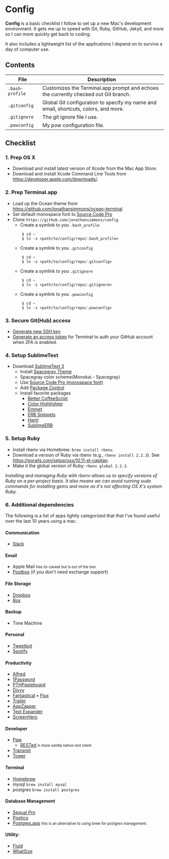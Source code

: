 # Config

**Config** is a basic checklist I follow to set up a new Mac's development environment. It gets me up to speed with Git, Ruby, GitHub, Jekyll, and more so I can more quickly get back to coding.

It also includes a lightweight list of the applications I depend on to survive a day of computer use.

## Contents

| File | Description |
| --- | --- |
| `.bash-profile` | Customizes the Terminal.app prompt and echoes the currently checked out Git branch. |
| `.gitconfig` | Global Git configuration to specify my name and email, shortcuts, colors, and more. |
| `.gitignore` | The git ignore file I use. |
| `.powconfig` | My pow configuration file. |

## Checklist

### 1. Prep OS X

- Download and install latest version of Xcode from the Mac App Store.
- Download and install Xcode Command Line Tools from <https://developer.apple.com/downloads/>.

### 2. Prep Terminal.app
- Load up the Ocean theme from <https://github.com/jonathansimmons/ocean-terminal>
- Set default monospace font to [Source Code Pro](https://github.com/adobe-fonts/source-code-pro/releases)
- Clone `https://github.com/jonathansimmons/config`
  - Create a symlink to you `.bash_profile`
  ```
      $ cd ~
      $ ln -s <path/to/config/repo/.bash_profile>
    ```
  - Create a symlink to you `.gitconfig`
  ```
      $ cd ~
      $ ln -s <path/to/config/repo/.gitconfig>
    ```
  - Create a symlink to you `.gitignore`
  ```
      $ cd ~
      $ ln -s <path/to/config/repo/.gitignore>
    ```
  - Create a symlink to you `.powconfig`
  ```
      $ cd ~
      $ ln -s <path/to/config/repo/.powconfig>
    ```
### 3. Secure Git(Hub) access

- [Generate new SSH key](https://help.github.com/articles/generating-ssh-keys/)
- [Generate an access token](https://help.github.com/articles/creating-an-access-token-for-command-line-use/) for Terminal to auth your GitHub account when 2FA is enabled.

### 4. Setup SublimeText

- Download [SublimeText 3](http://www.sublimetext.com/3)
  - Install [Spacegray Theme](http://kkga.github.io/spacegray/)
  - Spacegray color scheme(Monokai - Spacegray)
  - Use [Source Code Pro (monospace font)](https://github.com/adobe-fonts/source-code-pro/releases)
  - Add [Package Control](https://sublime.wbond.net/)
  - Install favorite packages
    - [Better CoffeeScript](https://packagecontrol.io/packages/Better%20CoffeeScript)
    - [Color Highlighter](https://packagecontrol.io/packages/Color%20Highlighter)
    - [Emmet](https://packagecontrol.io/packages/Emmet)
    - [ERB Snippets](https://github.com/matthewrobertson/ERB-Sublime-Snippets)
    - [Haml](https://packagecontrol.io/packages/Haml)
    - [SublimeERB](https://github.com/eddorre/SublimeERB)

### 5. Setup Ruby

- Install rbenv via Homebrew: `brew install rbenv`.
- Download a version of Ruby via rbenv (e.g., `rbenv install 2.2.3`). See <https://gorails.com/setup/osx/10.11-el-capitan>.
- Make it the global version of Ruby: `rbenv global 2.2.3`.

*Installing and managing Ruby with rbenv allows us to specify versions of Ruby on a per-project basis. It also means we can avoid running sudo commands for installing gems and more as it's not affecting OS X's system Ruby.*

### 6. Additional dependencies
The following is a list of apps lightly categorized that that I've found useful over the last 10 years using a mac.

#### Communication
  * [Slack](https://slack.com/)

#### Email
  * Apple Mail <small>Has its caveat but is out of the box </small>
  * [Postbox](http://postbox-inc.com/) (if you don't need exchange support)

#### File Storage
  * [Dropbox](http://dropbox.com)
  * [Box](http://box.com)

#### Backup
  * Time Machine

#### Personal
  * [Tweetbot](http://tapbots.com/tweetbot/mac/)
  * [Spotify](http://www.spotify.com)

#### Productivity
  * [Alfred](https://www.alfredapp.com/)
  * [1Password](https://agilebits.com/onepassword/)
  * [PTHPasteboard](http://pth.com/products/pthpasteboard/)
  * [Divvy](https://mizage.com/divvy/)
  * [Fantastical](https://flexibits.com/fantastical)
  • [Flux](https://justgetflux.com/)
  * [Trailer](https://github.com/ptsochantaris/trailer)
  * [AppZapper](http://www.appzapper.com/)
  * [Text Expander](https://smilesoftware.com/textexpander)
  * [ScreenHero](http://screenhero.com)

#### Developer
  * [Paw](https://luckymarmot.com/paw)
    * [RESTed](http://www.helloresolven.com/portfolio/rested/) <small>A more
  vanilla native rest client</small>
  * [Transmit](http://panic.com/transmit/)
  * [Tower](http://www.git-tower.com/)

#### Terminal
  * [Homebrew](http://brew.sh)
  * mysql `brew install mysql`
  * postgres `brew install postgres`

#### Database Management
  * [Sequal Pro](http://www.sequelpro.com/)
  * [Postico](https://eggerapps.at/postico/)
  * [Postgres.app](http://postgresapp.com/) <small> this is an alternative to
using brew for postgres management.</small>

#### Utility:
  * [Fluid](http://fluidapp.com/)
  * [WhatSize](https://itunes.apple.com/us/app/whatsize/id413702125?mt=12)
